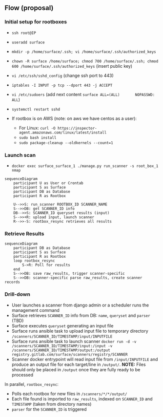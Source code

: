 ## Flow (proposal)

### Initial setup for rootboxes
- `ssh root@IP`
- `useradd surface`
- `mkdir -p /home/surface/.ssh; vi /home/surface/.ssh/authorized_keys`
- `chown -R surface /home/surface; chmod 700 /home/surface/.ssh; chmod 600 /home/surface/.ssh/authorized_keys` (insert public key)
- `vi /etc/ssh/sshd_config` (change ssh port to 443)
- `iptables -I INPUT -p tcp --dport 443 -j ACCEPT`
- `vi /etc/sudoers` (add next content `surface ALL=(ALL)       NOPASSWD: ALL`)
- `systemctl restart sshd`

- If rootbox is on AWS (note: on aws we have centos as a user):
    - For Linux: `curl -O https://inspector-agent.amazonaws.com/linux/latest/install`
    - `sudo bash install`
    - `sudo package-cleanup --oldkernels --count=1`


### Launch scan

- `docker exec surface_surface_1 ./manage.py run_scanner -s root_box_1 nmap`

```mermaid
sequenceDiagram
    participant U as User or Crontab
    participant S as Surface
    participant DB as Database
    participant R as Rootbox

    U-->>S: run_scanner ROOTBOX_ID SCANNER_NAME
    S-->>DB: get SCANNER_ID info
    DB-->>S: SCANNER_ID queryset results (input)
    S-->>+R: upload input, launch scanner
    R-->>-S: rootbox_resync retrieves all results
```

### Retrieve Results

```mermaid
sequenceDiagram
    participant DB as Database
    participant S as Surface
    participant R as Rootbox
    loop rootbox_resync
        S->R: Poll for results
    end
    S-->>DB: save raw_results, trigger scanner-specific
    S-->>DB: scanner-specific parse raw_results, create scanner records
```

### Drill-down

* User launches a scanner from django admin or a scheduler runs the management command
* Surface retrieves `SCANNER_ID` info from DB: `name`, `queryset` and `parser` (TBD)
* Surface executes `queryset` generating an input file
* Surface runs ansible task to upload input file to temporary directory `/scanners/SCANNER_ID/TIMESTAMP/input/INPUTFILE`
* Surface runs ansible task to launch scanner `docker run -d -v /scanners/SCANNER_ID/TIMESTAMP/input:/input -v /scanners/SCANNER_ID/TIMESTAMP/output:/output registry.gitlab.com/surface/scanners/registry/SCANNER`
* Scanner docker entrypoint will read input file from `/input/INPUTFILE` and produce an output file for each target/line in `/output/`. **NOTE:** Files should only be placed in `/output` once they are fully ready to be processed

In parallel, `rootbox_resync`:

* Polls each rootbox for new files in `/scanners/*/*/output/`
* Each file found is imported to `raw_results`, indexed on `SCANNER_ID` and `TIMESTAMP` (taken from directory names)
* `parser` for the `SCANNER_ID` is triggered
